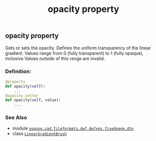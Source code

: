 ﻿---
title: opacity property
second_title: Aspose.CAD for Python via .NET API References
description: 
type: docs
weight: 80
url: /python-net/aspose.cad.fileformats.dwf.dwfxps.fixedpage.dto/lineargradientbrush/opacity/
is_root: false
---

## opacity property


Gets or sets the opacity.
Defines the uniform transparency of the linear gradient.
Values range from 0 (fully transparent) to 1 (fully opaque),
inclusive.Values outside of this range are invalid.
### Definition:
```python
@property
def opacity(self):
    ...
@opacity.setter
def opacity(self, value):
    ...
```

### See Also
* module [`aspose.cad.fileformats.dwf.dwfxps.fixedpage.dto`](../../)
* class [`LinearGradientBrush`](/cad/python-net/aspose.cad.fileformats.dwf.dwfxps.fixedpage.dto/lineargradientbrush)
